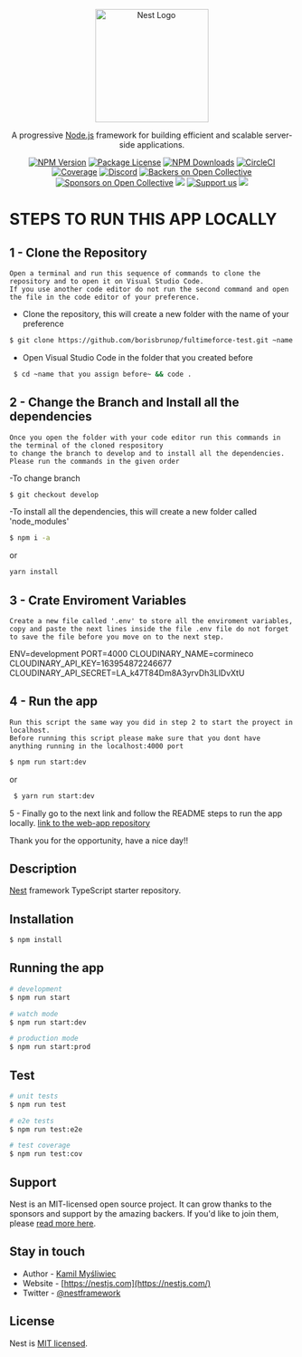 <p align="center">
  <a href="http://nestjs.com/" target="blank"><img src="https://nestjs.com/img/logo-small.svg" width="200" alt="Nest Logo" /></a>
</p>

[circleci-image]: https://img.shields.io/circleci/build/github/nestjs/nest/master?token=abc123def456
[circleci-url]: https://circleci.com/gh/nestjs/nest

  <p align="center">A progressive <a href="http://nodejs.org" target="_blank">Node.js</a> framework for building efficient and scalable server-side applications.</p>
    <p align="center">
<a href="https://www.npmjs.com/~nestjscore" target="_blank"><img src="https://img.shields.io/npm/v/@nestjs/core.svg" alt="NPM Version" /></a>
<a href="https://www.npmjs.com/~nestjscore" target="_blank"><img src="https://img.shields.io/npm/l/@nestjs/core.svg" alt="Package License" /></a>
<a href="https://www.npmjs.com/~nestjscore" target="_blank"><img src="https://img.shields.io/npm/dm/@nestjs/common.svg" alt="NPM Downloads" /></a>
<a href="https://circleci.com/gh/nestjs/nest" target="_blank"><img src="https://img.shields.io/circleci/build/github/nestjs/nest/master" alt="CircleCI" /></a>
<a href="https://coveralls.io/github/nestjs/nest?branch=master" target="_blank"><img src="https://coveralls.io/repos/github/nestjs/nest/badge.svg?branch=master#9" alt="Coverage" /></a>
<a href="https://discord.gg/G7Qnnhy" target="_blank"><img src="https://img.shields.io/badge/discord-online-brightgreen.svg" alt="Discord"/></a>
<a href="https://opencollective.com/nest#backer" target="_blank"><img src="https://opencollective.com/nest/backers/badge.svg" alt="Backers on Open Collective" /></a>
<a href="https://opencollective.com/nest#sponsor" target="_blank"><img src="https://opencollective.com/nest/sponsors/badge.svg" alt="Sponsors on Open Collective" /></a>
  <a href="https://paypal.me/kamilmysliwiec" target="_blank"><img src="https://img.shields.io/badge/Donate-PayPal-ff3f59.svg"/></a>
    <a href="https://opencollective.com/nest#sponsor"  target="_blank"><img src="https://img.shields.io/badge/Support%20us-Open%20Collective-41B883.svg" alt="Support us"></a>
  <a href="https://twitter.com/nestframework" target="_blank"><img src="https://img.shields.io/twitter/follow/nestframework.svg?style=social&label=Follow"></a>
</p>
  <!--[![Backers on Open Collective](https://opencollective.com/nest/backers/badge.svg)](https://opencollective.com/nest#backer)
  [![Sponsors on Open Collective](https://opencollective.com/nest/sponsors/badge.svg)](https://opencollective.com/nest#sponsor)-->

# STEPS TO RUN THIS APP LOCALLY

## 1 - Clone the Repository
    Open a terminal and run this sequence of commands to clone the repository and to open it on Visual Studio Code. 
    If you use another code editor do not run the second command and open the file in the code editor of your preference.

- Clone the repository, this will create a new folder with the name of your preference
```bash
$ git clone https://github.com/borisbrunop/fultimeforce-test.git ~name to your preference~
```
- Open Visual Studio Code in the folder that you created before
```bash
 $ cd ~name that you assign before~ && code .
```

## 2 - Change the Branch and Install all the dependencies 
    Once you open the folder with your code editor run this commands in the terminal of the cloned respository 
    to change the branch to develop and to install all the dependencies. Please run the commands in the given order

-To change branch
```bash
$ git checkout develop
```

-To install all the dependencies, this will create a new folder called 'node_modules'
```bash
$ npm i -a 
```
or 
```bash
yarn install
```

## 3 - Crate Enviroment Variables
    Create a new file called '.env' to store all the enviroment variables, copy and paste the next lines inside the file .env file do not forget to save the file before you move on to the next step.

ENV=development
PORT=4000
CLOUDINARY_NAME=cormineco
CLOUDINARY_API_KEY=163954872246677
CLOUDINARY_API_SECRET=LA_k47T84Dm8A3yrvDh3LlDvXtU

## 4 - Run the app
    Run this script the same way you did in step 2 to start the proyect in localhost. 
    Before running this script please make sure that you dont have anything running in the localhost:4000 port

```bash
$ npm run start:dev
```
 or 
```bash 
 $ yarn run start:dev
```

5 - Finally go to the next link and follow the README steps to run the app locally. 
  [link to the web-app repository](https://github.com/borisbrunop/fultimeforce-test)

Thank you for the opportunity, have a nice day!!








## Description

[Nest](https://github.com/nestjs/nest) framework TypeScript starter repository.

## Installation

```bash
$ npm install
```

## Running the app

```bash
# development
$ npm run start

# watch mode
$ npm run start:dev

# production mode
$ npm run start:prod
```

## Test

```bash
# unit tests
$ npm run test

# e2e tests
$ npm run test:e2e

# test coverage
$ npm run test:cov
```

## Support

Nest is an MIT-licensed open source project. It can grow thanks to the sponsors and support by the amazing backers. If you'd like to join them, please [read more here](https://docs.nestjs.com/support).

## Stay in touch

- Author - [Kamil Myśliwiec](https://kamilmysliwiec.com)
- Website - [https://nestjs.com](https://nestjs.com/)
- Twitter - [@nestframework](https://twitter.com/nestframework)

## License

Nest is [MIT licensed](LICENSE).
